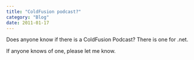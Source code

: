 ```yaml
---
title: "ColdFusion podcast?"
category: "Blog"
date: 2011-01-17
---
```



Does anyone know if there is a ColdFusion Podcast? There is one for .net.

If anyone knows of one, please let me know.